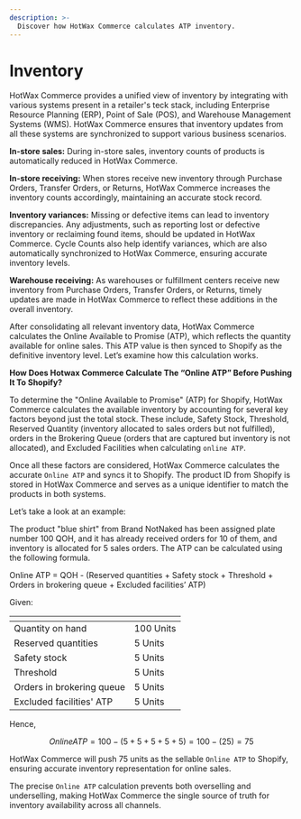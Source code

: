 ```yaml
---
description: >-
  Discover how HotWax Commerce calculates ATP inventory.
---
```


# Inventory

HotWax Commerce provides a unified view of inventory by integrating with various systems present in a retailer's teck stack, including Enterprise Resource Planning (ERP), Point of Sale (POS), and Warehouse Management Systems (WMS). HotWax Commerce ensures that inventory updates from all these systems are synchronized to support various business scenarios.

**In-store sales:** During in-store sales, inventory counts of products is automatically reduced in HotWax Commerce.
 
**In-store receiving:** When stores receive new inventory through Purchase Orders, Transfer Orders, or Returns, HotWax Commerce increases the inventory counts accordingly, maintaining an accurate stock record.

**Inventory variances:** Missing or defective items can lead to inventory discrepancies. Any adjustments, such as reporting lost or defective inventory or reclaiming found items, should be updated in HotWax Commerce. Cycle Counts also help identify variances, which are also automatically synchronized to HotWax Commerce, ensuring accurate inventory levels.

**Warehouse receiving:** As warehouses or fulfillment centers receive new inventory from Purchase Orders, Transfer Orders, or Returns, timely updates are made in HotWax Commerce to reflect these additions in the overall inventory.

After consolidating all relevant inventory data, HotWax Commerce calculates the Online Available to Promise (ATP), which reflects the quantity available for online sales. This ATP value is then synced to Shopify as the definitive inventory level. Let’s examine how this calculation works.

**How Does Hotwax Commerce Calculate The “Online ATP” Before Pushing It To Shopify?**

To determine the "Online Available to Promise" (ATP) for Shopify, HotWax Commerce calculates the available inventory by accounting for several key factors beyond just the total stock. These include, Safety Stock, Threshold, Reserved Quantity (inventory allocated to sales orders but not fulfilled), orders in the Brokering Queue (orders that are captured but inventory is not allocated), and Excluded Facilities when calculating `online ATP`.

Once all these factors are considered, HotWax Commerce calculates the accurate `Online ATP` and syncs it to Shopify. The product ID from Shopify is stored in HotWax Commerce and serves as a unique identifier to match the products in both systems.

Let’s take a look at an example:

The product "blue shirt" from Brand NotNaked has been assigned plate number 100 QOH, and it has already received orders for 10 of them, and inventory is allocated for 5 sales orders. The ATP can be calculated using the following formula.

Online ATP = QOH - (Reserved quantities + Safety stock + Threshold + Orders in brokering queue + Excluded facilities’ ATP)

Given:

<table data-header-hidden data-full-width="false"><thead><tr><th></th><th></th></tr></thead><tbody><tr><td>Quantity on hand</td><td>100 Units</td></tr><tr><td>Reserved quantities</td><td>5 Units</td></tr><tr><td>Safety stock</td><td>5 Units</td></tr><tr><td>Threshold</td><td>5 Units</td></tr><tr><td>Orders in brokering queue</td><td>5 Units</td></tr><tr><td>Excluded facilities' ATP</td><td>5 Units</td></tr></tbody></table>

Hence,

$$
Online ATP = 100 - (5+5+5+5+5) = 100 - (25) = 75
$$

HotWax Commerce will push 75 units as the sellable `Online ATP` to Shopify, ensuring accurate inventory representation for online sales.

The precise `Online ATP` calculation prevents both overselling and underselling, making HotWax Commerce the single source of truth for inventory availability across all channels.

